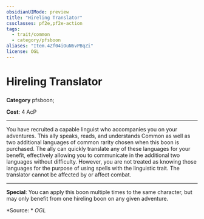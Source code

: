 ```yaml
---
obsidianUIMode: preview
title: "Hireling Translator"
cssclasses: pf2e,pf2e-action
tags:
  - trait/common
  - category/pfsboon
aliases: "Item.4Zf04iOuN6vPBqZi"
license: OGL
---
```

# Hireling Translator

### 

**Category** pfsboon; 




**Cost**: 4 AcP

* * *

You have recruited a capable linguist who accompanies you on your adventures. This ally speaks, reads, and understands Common as well as two additional languages of common rarity chosen when this boon is purchased. The ally can quickly translate any of these languages for your benefit, effectively allowing you to communicate in the additional two languages without difficulty. However, you are not treated as knowing those languages for the purpose of using spells with the linguistic trait. The translator cannot be affected by or affect combat.

* * *

**Special**: You can apply this boon multiple times to the same character, but may only benefit from one hireling boon on any given adventure.

*Source: *
*OGL*